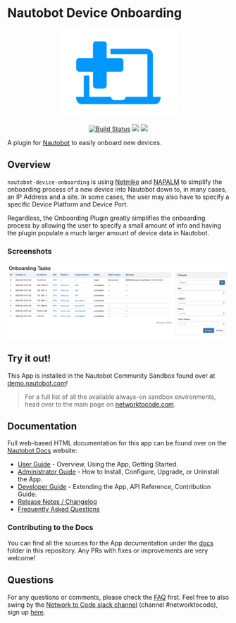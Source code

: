 # Nautobot Device Onboarding

<center>
<img src="docs/images/icon-DeviceOnboarding.png" height="200px">

[![Build Status](https://github.com/nautobot/nautobot-plugin-device-onboarding/actions/workflows/ci.yml/badge.svg?branch=main)](https://github.com/nautobot/nautobot-plugin-device-onboarding/actions) [![](https://img.shields.io/pypi/v/nautobot-device-onboarding)](https://pypi.org/project/nautobot-device-onboarding/) [![](https://img.shields.io/pypi/dm/nautobot-device-onboarding)](https://pypi.org/project/nautobot-device-onboarding/)

</center>

A plugin for [Nautobot](https://github.com/nautobot/nautobot) to easily onboard new devices.

## Overview

`nautobot-device-onboarding` is using [Netmiko](https://github.com/ktbyers/netmiko) and [NAPALM](https://napalm.readthedocs.io/en/latest/) to simplify the onboarding process of a new device into Nautobot down to, in many cases, an IP Address and a site. In some cases, the user may also have to specify a specific Device Platform and Device Port.

Regardless, the Onboarding Plugin greatly simplifies the onboarding process
by allowing the user to specify a small amount of info and having the plugin populate a much larger amount of device data in Nautobot.

### Screenshots

![](docs/images/ss_onboarding_tasks_view.png)

## Try it out!

This App is installed in the Nautobot Community Sandbox found over at [demo.nautobot.com](https://demo.nautobot.com/)!

> For a full list of all the available always-on sandbox environments, head over to the main page on [networktocode.com](https://www.networktocode.com/nautobot/sandbox-environments/).

## Documentation

Full web-based HTML documentation for this app can be found over on the [Nautobot Docs](https://nbdocs.pages.dev/) website:

- [User Guide](https://nbdocs.pages.dev/apps/nautobot-plugin-device-onboarding/user/) - Overview, Using the App, Getting Started.
- [Administrator Guide](https://nbdocs.pages.dev/apps/nautobot-plugin-device-onboarding/admin/) - How to Install, Configure, Upgrade, or Uninstall the App.
- [Developer Guide](https://nbdocs.pages.dev/apps/nautobot-plugin-device-onboarding/dev/) - Extending the App, API Reference, Contribution Guide.
- [Release Notes / Changelog](https://nbdocs.pages.dev/apps/nautobot-plugin-device-onboarding/admin/admin_release_notes.html)
- [Frequently Asked Questions](https://nbdocs.pages.dev/apps/nautobot-plugin-device-onboarding/user/app_faq.html)

### Contributing to the Docs

You can find all the sources for the App documentation under the [docs](docs/) folder in this repository. Any PRs with fixes or improvements are very welcome!

## Questions

For any questions or comments, please check the [FAQ](docs/user/app_faq.md) first. Feel free to also swing by the [Network to Code slack channel](https://networktocode.slack.com/) (channel #networktocode), sign up [here](http://slack.networktocode.com/).
